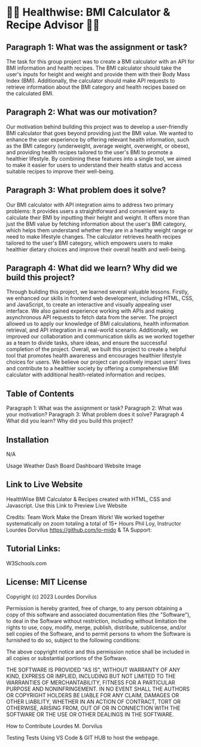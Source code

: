 # 🏋️‍♀️ Healthwise: BMI Calculator & Recipe Advisor  🏋️‍♀️

## Paragraph 1: What was the assignment or task?
The task for this group project was to create a BMI calculator with an API for BMI information and health recipes. The BMI calculator should take the user's inputs for height and weight and provide them with their Body Mass Index (BMI). Additionally, the calculator should make API requests to retrieve information about the BMI category and health recipes based on the calculated BMI.
## Paragraph 2: What was our motivation?
Our motivation behind building this project was to develop a user-friendly BMI calculator that goes beyond providing just the BMI value. We wanted to enhance the user experience by offering relevant health information, such as the BMI category (underweight, average weight, overweight, or obese), and providing health recipes tailored to the user's BMI to promote a healthier lifestyle. By combining these features into a single tool, we aimed to make it easier for users to understand their health status and access suitable recipes to improve their well-being.
## Paragraph 3: What problem does it solve?
Our BMI calculator with API integration aims to address two primary problems:
It provides users a straightforward and convenient way to calculate their BMI by inputting their height and weight.
It offers more than just the BMI value by fetching information about the user's BMI category, which helps them understand whether they are in a healthy weight range or need to make lifestyle changes.
The calculator retrieves health recipes tailored to the user's BMI category, which empowers users to make healthier dietary choices and improve their overall health and well-being.
## Paragraph 4: What did we learn? Why did we build this project?
Through building this project, we learned several valuable lessons. Firstly, we enhanced our skills in frontend web development, including HTML, CSS, and JavaScript, to create an interactive and visually appealing user interface. We also gained experience working with APIs and making asynchronous API requests to fetch data from the server.
The project allowed us to apply our knowledge of BMI calculations, health information retrieval, and API integration in a real-world scenario. Additionally, we improved our collaboration and communication skills as we worked together as a team to divide tasks, share ideas, and ensure the successful completion of the project.
Overall, we built this project to create a helpful tool that promotes health awareness and encourages healthier lifestyle choices for users. We believe our project can positively impact users' lives and contribute to a healthier society by offering a comprehensive BMI calculator with additional health-related information and recipes.
## Table of Contents
Paragraph 1: What was the assignment or task? Paragraph 2: What was your motivation? Paragraph 3: What problem does it solve? Paragraph 4 What did you learn? Why did you build this project?

## Installation
N/A

Usage
Weather Dash Board
Dashboard Website Image

## Link to Live Website
HealthWise BMI Calculator & Recipes created with HTML, CSS and Javascript. Use this Link to Preview Live Website

Credits:
Team Work Make the Dream Work! We worked together systematically on zoom totaling a total of 15+ Hours Phil Loy, Instructor 
Lourdes Dorvilus https://github.com/lo-mido & TA Support:
## Tutorial Links:
W3Schools.com

## License: MIT License
Copyright (c) 2023 Lourdes Dorvilus 

Permission is hereby granted, free of charge, to any person obtaining a copy of this software and associated documentation files (the "Software"), to deal in the Software without restriction, including without limitation the rights to use, copy, modify, merge, publish, distribute, sublicense, and/or sell copies of the Software, and to permit persons to whom the Software is furnished to do so, subject to the following conditions:

The above copyright notice and this permission notice shall be included in all copies or substantial portions of the Software.

THE SOFTWARE IS PROVIDED "AS IS", WITHOUT WARRANTY OF ANY KIND, EXPRESS OR IMPLIED, INCLUDING BUT NOT LIMITED TO THE WARRANTIES OF MERCHANTABILITY, FITNESS FOR A PARTICULAR PURPOSE AND NONINFRINGEMENT. IN NO EVENT SHALL THE AUTHORS OR COPYRIGHT HOLDERS BE LIABLE FOR ANY CLAIM, DAMAGES OR OTHER LIABILITY, WHETHER IN AN ACTION OF CONTRACT, TORT OR OTHERWISE, ARISING FROM, OUT OF OR IN CONNECTION WITH THE SOFTWARE OR THE USE OR OTHER DEALINGS IN THE SOFTWARE.

How to Contribute Lourdes M. Dorvilus

Testing Tests Using VS Code & GIT HUB to host the webpage.